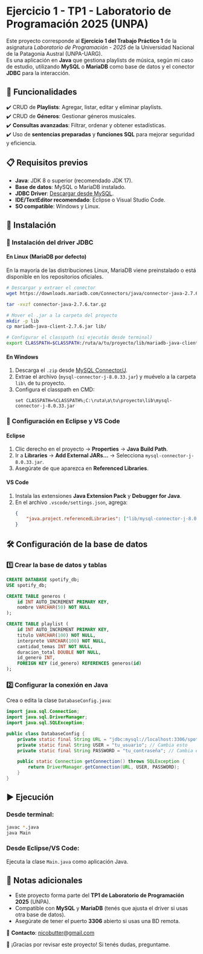 # Ejercicio 1 - TP1 - Laboratorio de Programación 2025 (UNPA)

Este proyecto corresponde al **Ejercicio 1 del Trabajo Práctico 1** de la asignatura *Laboratorio de Programación - 2025* de la Universidad Nacional de la Patagonia Austral (UNPA-UARG).  
Es una aplicación en **Java** que gestiona playlists de música, según mi caso de estudio, utilizando **MySQL** o **MariaDB** como base de datos y el conector **JDBC** para la interacción.

## 📌 Funcionalidades

✔️ CRUD de **Playlists**: Agregar, listar, editar y eliminar playlists.  
✔️ CRUD de **Géneros**: Gestionar géneros musicales.  
✔️ **Consultas avanzadas**: Filtrar, ordenar y obtener estadísticas.  
✔️ Uso de **sentencias preparadas** y **funciones SQL** para mejorar seguridad y eficiencia.  

## 📋 Requisitos previos

- **Java**: JDK 8 o superior (recomendado JDK 17).
- **Base de datos**: MySQL o MariaDB instalado.
- **JDBC Driver**: [Descargar desde MySQL](https://dev.mysql.com/downloads/connector/j/).
- **IDE/TextEditor recomendado**: Eclipse o Visual Studio Code.
- **SO compatible**: Windows y Linux.

## 🔧 Instalación

### 🔹 Instalación del driver JDBC

#### En **Linux** (MariaDB por defecto)
En la mayoría de las distribuciones Linux, MariaDB viene preinstalado o está disponible en los repositorios oficiales.

```bash
# Descargar y extraer el conector
wget https://downloads.mariadb.com/Connectors/java/connector-java-2.7.6.tar.gz

tar -xvzf connector-java-2.7.6.tar.gz

# Mover el .jar a la carpeta del proyecto
mkdir -p lib
cp mariadb-java-client-2.7.6.jar lib/

# Configurar el classpath (si ejecutás desde terminal)
export CLASSPATH=$CLASSPATH:/ruta/a/tu/proyecto/lib/mariadb-java-client-2.7.6.jar
```

#### En **Windows**
1. Descarga el `.zip` desde [MySQL Connector/J](https://dev.mysql.com/downloads/connector/j/).  
2. Extrae el archivo (`mysql-connector-j-8.0.33.jar`) y muévelo a la carpeta `lib\` de tu proyecto.  
3. Configura el classpath en CMD:  
   ```batch
   set CLASSPATH=%CLASSPATH%;C:\ruta\a\tu\proyecto\lib\mysql-connector-j-8.0.33.jar
   ```

### 🔹 Configuración en Eclipse y VS Code

#### **Eclipse**
1. Clic derecho en el proyecto → **Properties** → **Java Build Path**.  
2. Ir a **Libraries** → **Add External JARs...** → Selecciona `mysql-connector-j-8.0.33.jar`.  
3. Asegúrate de que aparezca en **Referenced Libraries**.

#### **VS Code**
1. Instala las extensiones **Java Extension Pack** y **Debugger for Java**.  
2. En el archivo `.vscode/settings.json`, agrega:
   ```json
   {
       "java.project.referencedLibraries": ["lib/mysql-connector-j-8.0.33.jar"]
   }
   ```

## 🛠 Configuración de la base de datos

### **1️⃣ Crear la base de datos y tablas**

```sql
CREATE DATABASE spotify_db;
USE spotify_db;

CREATE TABLE generos (
    id INT AUTO_INCREMENT PRIMARY KEY,
    nombre VARCHAR(50) NOT NULL
);

CREATE TABLE playlist (
    id INT AUTO_INCREMENT PRIMARY KEY,
    titulo VARCHAR(100) NOT NULL,
    interprete VARCHAR(100) NOT NULL,
    cantidad_temas INT NOT NULL,
    duracion_total DOUBLE NOT NULL,
    id_genero INT,
    FOREIGN KEY (id_genero) REFERENCES generos(id)
);
```

### **2️⃣ Configurar la conexión en Java**

Crea o edita la clase `DatabaseConfig.java`:

```java
import java.sql.Connection;
import java.sql.DriverManager;
import java.sql.SQLException;

public class DatabaseConfig {
    private static final String URL = "jdbc:mysql://localhost:3306/spotify_db";
    private static final String USER = "tu_usuario"; // Cambia esto
    private static final String PASSWORD = "tu_contraseña"; // Cambia esto

    public static Connection getConnection() throws SQLException {
        return DriverManager.getConnection(URL, USER, PASSWORD);
    }
}
```

## ▶️ Ejecución

### Desde **terminal**:
```bash
javac *.java
java Main
```

### Desde **Eclipse/VS Code**:
Ejecuta la clase `Main.java` como aplicación Java.

## 📢 Notas adicionales

- Este proyecto forma parte del **TP1 de Laboratorio de Programación 2025** (UNPA).  
- Compatible con **MySQL** y **MariaDB** (tenés que ajusta el driver si usas otra base de datos).  
- Asegúrate de tener el puerto **3306** abierto si usas una BD remota.  

📧 **Contacto**: [nicobutter@gmail.com](mailto:nicobutter@gmail.com)  

🚀 ¡Gracias por revisar este proyecto! Si tenés dudas, preguntame. 
